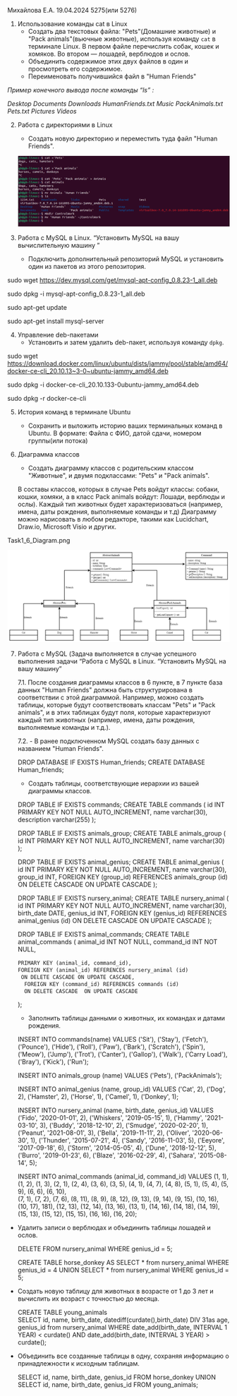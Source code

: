 Михайлова Е.А.
19.04.2024
5275(или 5276)

1. Использование команды cat в Linux
   - Создать два текстовых файла: "Pets"(Домашние животные) и "Pack animals"(вьючные животные), используя команду `cat` в терминале Linux. В первом файле перечислить собак, кошек и хомяков. Во втором — лошадей, верблюдов и ослов.
   - Объединить содержимое этих двух файлов в один и просмотреть его содержимое.
   - Переименовать получившийся файл в "Human Friends"

_*Пример конечного вывода после команды “ls” :*_

_Desktop Documents Downloads  HumanFriends.txt  Music  PackAnimals.txt  Pets.txt  Pictures  Videos_

2. Работа с директориями в Linux
   - Создать новую директорию и переместить туда файл "Human Friends".

   ![alt text](image1_2.png)

3. Работа с MySQL в Linux. “Установить MySQL на вашу вычислительную машину ”
   - Подключить дополнительный репозиторий MySQL и установить один из пакетов из этого репозитория.

sudo wget https://dev.mysql.com/get/mysql-apt-config_0.8.23-1_all.deb

sudo dpkg -i mysql-apt-config_0.8.23-1_all.deb

sudo apt-get update

sudo apt-get install mysql-server




4. Управление deb-пакетами
   - Установить и затем удалить deb-пакет, используя команду `dpkg`.

sudo wget https://download.docker.com/linux/ubuntu/dists/jammy/pool/stable/amd64/docker-ce-cli_20.10.13~3-0~ubuntu-jammy_amd64.deb

sudo dpkg -i docker-ce-cli_20.10.133-0ubuntu-jammy_amd64.deb

sudo dpkg -r docker-ce-cli


5. История команд в терминале Ubuntu
   - Сохранить и выложить историю ваших терминальных команд в Ubuntu.
В формате: Файла с ФИО, датой сдачи, номером группы(или потока)

6. Диаграмма классов
   - Создать диаграмму классов с родительским классом "Животные", и двумя подклассами: "Pets" и "Pack animals".

    В составы классов, которых в случае Pets войдут классы: собаки, кошки, хомяки, а в класс Pack animals войдут: Лошади, верблюды и ослы).
Каждый тип животных будет характеризоваться (например, имена, даты рождения, выполняемые команды и т.д)
Диаграмму можно нарисовать в любом редакторе, такими как Lucidchart, Draw.io, Microsoft Visio и других.

Task1_6_Diagram.png

![alt text](<Uml Diagram.png>)

7. Работа с MySQL (Задача выполняется в случае успешного выполнения задачи “Работа с MySQL в Linux. “Установить MySQL на вашу машину”

    7.1. После создания диаграммы классов в 6 пункте, в 7 пункте база данных "Human Friends" должна быть структурирована в соответствии с этой диаграммой. Например, можно создать таблицы, которые будут соответствовать классам "Pets" и "Pack animals", и в этих таблицах будут поля, которые характеризуют каждый тип животных (например, имена, даты рождения, выполняемые команды и т.д.). 

    7.2.   - В ранее подключенном MySQL создать базу данных с названием "Human Friends".

    DROP DATABASE IF EXISTS Human_friends;
    CREATE DATABASE Human_friends;

    - Создать таблицы, соответствующие иерархии из вашей диаграммы классов.

   DROP TABLE IF EXISTS commands;
   CREATE TABLE commands
   (
       id INT PRIMARY KEY NOT NULL AUTO_INCREMENT,
       name varchar(30),
       description varchar(255)
   );

   DROP TABLE IF EXISTS animals_group;
   CREATE TABLE animals_group
   (
       id INT PRIMARY KEY NOT NULL AUTO_INCREMENT,
       name varchar(30)
   );

   DROP TABLE IF EXISTS animal_genius;
   CREATE TABLE animal_genius
   (
       id INT PRIMARY KEY NOT NULL AUTO_INCREMENT,
       name varchar(30),
       group_id INT,
       FOREIGN KEY (group_id) REFERENCES animals_group (id)
       ON DELETE CASCADE ON UPDATE CASCADE
   );

   DROP TABLE IF EXISTS nursery_animal;
   CREATE TABLE nursery_animal
   (
       id INT PRIMARY KEY NOT NULL AUTO_INCREMENT,
       name varchar(30),
       birth_date DATE,
       genius_id INT,
       FOREIGN KEY (genius_id) REFERENCES animal_genius  (id)
       ON DELETE CASCADE ON UPDATE CASCADE
   );

   DROP TABLE IF EXISTS animal_commands;
   CREATE TABLE animal_commands
   (
       animal_id INT NOT NULL,
       command_id INT NOT NULL,

       PRIMARY KEY (animal_id, command_id),
       FOREIGN KEY (animal_id) REFERENCES nursery_animal (id)
        ON DELETE CASCADE ON UPDATE CASCADE,
         FOREIGN KEY (command_id) REFERENCES commands (id)
         ON DELETE CASCADE  ON UPDATE CASCADE
   );

   - Заполнить таблицы данными о животных, их командах и датами рождения.

   INSERT INTO commands(name)
   VALUES
	 ('Sit'),
	 ('Stay'),
	 ('Fetch'),
	 ('Pounce'),
	 ('Hide'),
	 ('Roll'),
	 ('Paw'),
	 ('Bark'),
	 ('Scratch'),
	 ('Spin'),
	 ('Meow'),
	 ('Jump'),
	 ('Trot'),
	 ('Canter'),
	 ('Gallop'),
	 ('Walk'),
	 ('Carry Load'),
	 ('Bray'),
	 ('Kick'),
	 ('Run');

   INSERT INTO animals_group (name)
   VALUES
	 ('Pets'),
	 ('PackAnimals');

   INSERT INTO animal_genius (name, group_id)
   VALUES
	 ('Cat', 2),
	 ('Dog', 2),
	 ('Hamster', 2),
	 ('Horse', 1),
	 ('Camel', 1),
	 ('Donkey', 1);

   INSERT INTO nursery_animal (name, birth_date, genius_id)
   VALUES
	 ('Fido', '2020-01-01', 2),
	 ('Whiskers', '2019-05-15', 1),
	 ('Hammy', '2021-03-10', 3),
	 ('Buddy', '2018-12-10', 2),
	 ('Smudge', '2020-02-20', 1),
	 ('Peanut', '2021-08-01', 3),
	 ('Bella', '2019-11-11', 2),
	 ('Oliver', '2020-06-30', 1),
	 ('Thunder', '2015-07-21', 4),
	 ('Sandy', '2016-11-03', 5),
	 ('Eeyore', '2017-09-18', 6),
	 ('Storm', '2014-05-05', 4),
	 ('Dune', '2018-12-12', 5),
	 ('Burro', '2019-01-23', 6),
	 ('Blaze', '2016-02-29', 4),
	 ('Sahara', '2015-08-14', 5);

   INSERT INTO animal_commands (animal_id, command_id)
   VALUES
	 (1, 1), (1, 2), (1, 3), 
	 (2, 1), (2, 4),
	 (3, 6), (3, 5), 
	 (4, 1), (4, 7), (4, 8), 
	 (5, 1), (5, 4), (5, 9), 
	 (6, 6), (6, 10),  
	 (7, 1), (7, 2), (7, 6), 
	 (8, 11), (8, 9), (8, 12), 
	 (9, 13), (9, 14), (9, 15), 
	 (10, 16), (10, 17), 181), 
	 (12, 13), (12, 14), 
	 (13, 16), (13, 1), 
	 (14, 16), (14, 18), (14, 19), 
	 (15, 13), (15, 12), (15, 15), 
	 (16, 16), (16, 20);

- Удалить записи о верблюдах и объединить таблицы лошадей и ослов.

   DELETE FROM nursery_animal WHERE genius_id = 5;

   CREATE TABLE horse_donkey AS
   SELECT * from nursery_animal WHERE genius_id = 4
   UNION
   SELECT * from nursery_animal WHERE genius_id = 5;

- Создать новую таблицу для животных в возрасте от 1 до 3 лет и вычислить их возраст с точностью до месяца.

   CREATE TABLE young_animals  
   SELECT id, name, birth_date, 
   datediff(curdate(),birth_date)  DIV 31as age, genius_id from nursery_animal 
   WHERE date_add(birth_date, INTERVAL 1 YEAR) < curdate() 
   AND date_add(birth_date, INTERVAL 3 YEAR) > curdate();

- Объединить все созданные таблицы в одну, сохраняя информацию о принадлежности к исходным таблицам.

   SELECT id, name, birth_date, genius_id FROM horse_donkey
   UNION
   SELECT id, name, birth_date, genius_id FROM young_animals;

